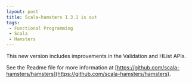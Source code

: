 ```yaml
---
layout: post
title: Scala-hamsters 1.3.1 is out
tags:
 - Functional Programming
 - Scala
 - Hamsters
---
```


This new version includes improvements in the Validation and HList APIs.  

See the Readme file for more information at [https://github.com/scala-hamsters/hamsters](https://github.com/scala-hamsters/hamsters).
